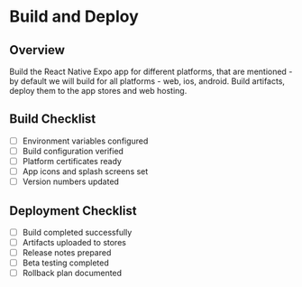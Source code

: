 # Build and Deploy

## Overview

Build the React Native Expo app for different platforms, that are mentioned - by default we will build for all platforms - web, ios, android.
Build artifacts, deploy them to the app stores and web hosting.

## Build Checklist

- [ ] Environment variables configured
- [ ] Build configuration verified
- [ ] Platform certificates ready
- [ ] App icons and splash screens set
- [ ] Version numbers updated

## Deployment Checklist

- [ ] Build completed successfully
- [ ] Artifacts uploaded to stores
- [ ] Release notes prepared
- [ ] Beta testing completed
- [ ] Rollback plan documented
